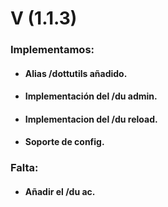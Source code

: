 # V (1.1.3)

### Implementamos:
- #### Alias /dottutils añadido.
- #### Implementación del /du admin.
- #### Implementacion del /du reload.
- #### Soporte de config.

### Falta:
- #### Añadir el /du ac.